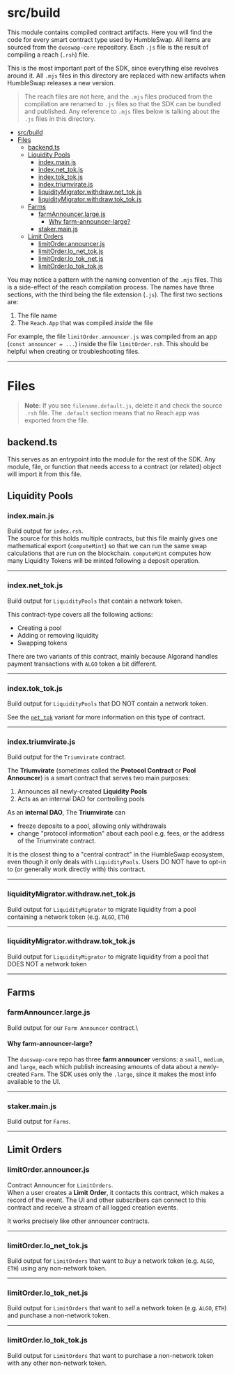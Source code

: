 # src/build

This module contains compiled contract artifacts. Here you will find the code for every smart contract type used by HumbleSwap. All items are sourced from the `duoswap-core` repository. Each `.js` file is the result of compiling a reach (`.rsh`) file. 

This is the most important part of the SDK, since everything else revolves around it. All `.mjs` files in this directory are replaced with new artifacts when HumbleSwap releases a new version.

> The reach files are not here, and the `.mjs` files produced from the compilation are renamed to `.js` files so that the SDK can be bundled and published. Any reference to `.mjs` files below is talking about the `.js` files in this directory. 


- [src/build](#srcbuild)
- [Files](#files)
  - [backend.ts](#backendts)
  - [Liquidity Pools](#liquidity-pools)
    - [index.main.js](#indexmainjs)
    - [index.net\_tok.js](#indexnet_tokjs)
    - [index.tok\_tok.js](#indextok_tokjs)
    - [index.triumvirate.js](#indextriumviratejs)
    - [liquidityMigrator.withdraw.net\_tok.js](#liquiditymigratorwithdrawnet_tokjs)
    - [liquidityMigrator.withdraw.tok\_tok.js](#liquiditymigratorwithdrawtok_tokjs)
  - [Farms](#farms)
    - [farmAnnouncer.large.js](#farmannouncerlargejs)
      - [Why farm-announcer-large?](#why-farm-announcer-large)
    - [staker.main.js](#stakermainjs)
  - [Limit Orders](#limit-orders)
    - [limitOrder.announcer.js](#limitorderannouncerjs)
    - [limitOrder.lo\_net\_tok.js](#limitorderlo_net_tokjs)
    - [limitOrder.lo\_tok\_net.js](#limitorderlo_tok_netjs)
    - [limitOrder.lo\_tok\_tok.js](#limitorderlo_tok_tokjs)


You may notice a pattern with the naming convention of the `.mjs` files. This is a side-effect of the reach compilation process. The names have three sections, with the third being the file extension (`.js`). The first two sections are: 
1. The file name
2. The `Reach.App` that was compiled *inside* the file

For example, the file `limitOrder.announcer.js` was compiled from an app (`const announcer = ...`) inside the file `limitOrder.rsh`. This should be helpful when creating or troubleshooting files. 

---

# Files

> **Note:** If you see `filename.default.js`, delete it and check the source `.rsh` file. 
> The `.default` section means that no Reach app was exported from the file. 

## backend.ts
This serves as an entrypoint into the module for the rest of the SDK. Any module, file, or function that needs access to a contract (or related) object will import it from this file. 

## Liquidity Pools

### index.main.js
Build output for `index.rsh`.\
The source for this holds multiple contracts, but this file mainly gives one mathematical export (`computeMint`) so that we can run the same swap calculations that are run on the blockchain. `computeMint` computes how many Liquidity Tokens will be minted following a deposit operation. 

---

### index.net_tok.js
Build output for `LiquidityPools` that contain a network token. 

This contract-type covers all the following actions:
- Creating a pool
- Adding or removing liquidity
- Swapping tokens

There are two variants of this contract, mainly because Algorand handles payment transactions with `ALGO` token a bit different. 

---

### index.tok_tok.js
Build output for `LiquidityPools` that DO NOT contain a network token. 

See the [`net_tok`](#indexnet_tokjs) variant for more information on this type of contract.

---

### index.triumvirate.js
Build output for the `Triumvirate` contract.

The **Triumvirate** (sometimes called the **Protocol Contract** or **Pool Announcer**) is a smart contract that serves two main purposes: 

1. Announces all newly-created **Liquidity Pools**
2. Acts as an internal DAO for controlling pools

As an **internal DAO**, The **Triumvirate** can
* freeze deposits to a pool, allowing only withdrawals
* change "protocol information" about each pool e.g. fees, or the address of the Triumvirate contract. 

It is the closest thing to a "central contract" in the HumbleSwap ecosystem, even though it only deals with `LiquidityPools`. Users DO NOT have to opt-in to (or generally work directly with) this contract.

---

### liquidityMigrator.withdraw.net_tok.js
Build output for `LiquidityMigrator` to migrate liquidity from a pool containing a network token (e.g. `ALGO`, `ETH`) 

---

### liquidityMigrator.withdraw.tok_tok.js
Build output for `LiquidityMigrator` to migrate liquidity from a pool that DOES NOT a network token 

---


## Farms

### farmAnnouncer.large.js
Build output for our `Farm Announcer` contract.\
#### Why farm-announcer-large?
The `duoswap-core` repo has three **farm announcer** versions: a `small`, `medium`, and `large`, each which publish increasing amounts of data about a newly-created `Farm`. The SDK uses only the `.large`, since it makes the most info available to the UI. 

---
### staker.main.js
Build output for `Farms`.

---

## Limit Orders

### limitOrder.announcer.js
Contract Announcer for `LimitOrders`.\
When a user creates a **Limit Order**, it contacts this contract, which makes a record of the event. The UI and other subscribers can connect to this contract and receive a stream of all logged creation events. 

It works precisely like other announcer contracts. 

---

### limitOrder.lo_net_tok.js
Build output for `LimitOrders` that want to *buy* a network token (e.g. `ALGO`, `ETH`) using any non-network token.

---

### limitOrder.lo_tok_net.js
Build output for `LimitOrders` that want to *sell* a network token (e.g. `ALGO`, `ETH`) and purchase a non-network token.

---

### limitOrder.lo_tok_tok.js
Build output for `LimitOrders` that want to purchase a non-network token with any other non-network token.
